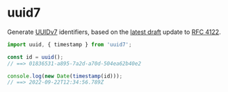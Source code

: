 uuid7
=====

Generate [UUIDv7][] identifiers, based on the [latest draft][] update to [RFC 4122][].

[UUIDV7]: https://datatracker.ietf.org/doc/html/draft-peabody-dispatch-new-uuid-format-04#section-5.2
[latest draft]: https://datatracker.ietf.org/doc/html/draft-peabody-dispatch-new-uuid-format-04
[RFC 4122]: https://datatracker.ietf.org/doc/html/rfc4122

```js
import uuid, { timestamp } from 'uuid7';

const id = uuid();
// ==> 01836531-a895-7a2d-a70d-504ea62b40e2

console.log(new Date(timestamp(id)));
// ==> 2022-09-22T12:34:56.789Z
```
